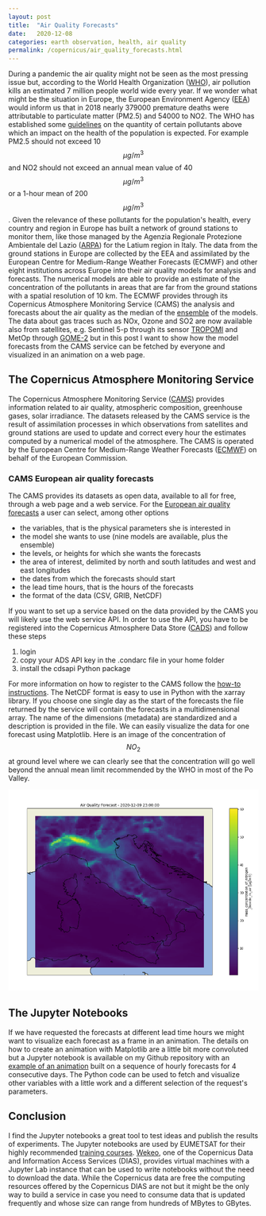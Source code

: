 ```yaml
---
layout: post
title:  "Air Quality Forecasts"
date:   2020-12-08
categories: earth observation, health, air quality
permalink: /copernicus/air_quality_forecasts.html
---
```

<script type="text/x-mathjax-config">
MathJax.Hub.Config({
  tex2jax: {
    inlineMath: [['$','$'], ['\\(','\\)']],
    processEscapes: true
  }
});
</script>
<script src="https://cdnjs.cloudflare.com/ajax/libs/mathjax/2.7.0/MathJax.js?config=TeX-AMS-MML_HTMLorMML" type="text/javascript"></script>

During a pandemic the air quality might not be seen as the most pressing issue but, according to the World Health Organization ([WHO](https://www.who.int/health-topics/air-pollution#tab=tab_1)), air pollution kills an estimated 7 million people world wide every year. If we wonder what might be the situation in Europe, the European Environment Agency ([EEA](https://www.eea.europa.eu/themes/air/health-impacts-of-air-pollution)) would inform us that in 2018 nearly 379000 premature deaths were attributable to particulate matter (PM2.5) and 54000 to NO2. The WHO has established some [guidelines](https://www.who.int/news-room/fact-sheets/detail/ambient-(outdoor)-air-quality-and-health) on the quantity of certain pollutants above which an impact on the health of the population is expected. For example PM2.5 should not exceed 10 $$\mu g/m^3$$ and NO2 should not exceed an annual mean value of 40 $$\mu g/m^3$$ or a 1-hour mean of 200 $$\mu g/m^3$$. Given the relevance of these pollutants for the population's health, every country and region in Europe has built a network of ground stations to monitor them, like those managed by the Agenzia Regionale Protezione Ambientale del Lazio ([ARPA](https://qa.arpalazio.net/)) for the Latium region in Italy. The data from the ground stations in Europe are collected by the EEA and assimilated by the European Centre for Medium-Range Weather Forecasts (ECMWF) and other eight institutions across Europe into their air quality models for analysis and forecasts. The numerical models are able to provide an estimate of the concentration of the pollutants in areas that are far from the ground stations with a spatial resolution of 10 km. The ECMWF provides through its Copernicus Atmosphere Monitoring Service (CAMS) the analysis and forecasts about the air quality as the median of the [ensemble](https://confluence.ecmwf.int/display/CKB/CAMS+Regional%3A+European+air+quality+analysis+and+forecast+data+documentation) of the models. The data about gas traces such as NOx, Ozone and SO2 are now available also from satellites, e.g. Sentinel 5-p through its sensor [TROPOMI](http://www.tropomi.eu/) and MetOp through [GOME-2](https://atmos.eoc.dlr.de/app/missions/gome2) but in this post I want to show how the model forecasts from the CAMS service can be fetched by everyone and visualized in an animation on a web page.    

## The Copernicus Atmosphere Monitoring Service
The Copernicus Atmosphere Monitoring Service ([CAMS](https://atmosphere.copernicus.eu/)) provides information related to air quality, atmospheric composition, greenhouse gases, solar irradiance. The datasets released by the CAMS service is the result of assimilation processes in which observations from satellites and ground stations are used to update and correct every hour the estimates computed by a numerical model of the atmosphere. The CAMS is operated by the European Centre for Medium-Range Weather Forecasts ([ECMWF](https://www.ecmwf.int/)) on behalf of the European Commission.

### CAMS European air quality forecasts
The CAMS provides its datasets as open data, available to all for free, through a web page and a web service. For the [European air quality forecasts](https://ads.atmosphere.copernicus.eu/cdsapp#!/dataset/cams-europe-air-quality-forecasts) a user can select, among other options

- the variables, that is the physical parameters she is interested in
- the model she wants to use (nine models are available, plus the ensemble)
- the levels, or heights for which she wants the forecasts
- the area of interest, delimited by north and south latitudes and west and east longitudes
- the dates from which the forecasts should start
- the lead time hours, that is the hours of the forecasts
- the format of the data (CSV, GRIB, NetCDF)

If you want to set up a service based on the data provided by the CAMS you will likely use the web service API. In order to use the API, you have to be registered into the Copernicus Atmosphere Data Store ([CADS](https://ads.atmosphere.copernicus.eu/#!/home)) and follow these steps

1. login
2. copy your ADS API key in the .condarc file in your home folder
3. install the cdsapi Python package

For more information on how to register to the CAMS follow the [how-to instructions](https://ads.atmosphere.copernicus.eu/api-how-to). The NetCDF format is easy to use in Python with the xarray library. If you choose one single day as the start of the forecasts the file returned by the service will contain the forecasts in a multidimensional array. The name of the dimensions (metadata) are standardized and a description is provided in the file. We can easily visualize the data for one forecast using Matplotlib. Here is an image of the concentration of $$NO_2$$ at ground level where we can clearly see that the concentration will go well beyond the annual mean limit recommended by the WHO in most of the Po Valley.  

![Forecast example](/assets/no2_forecast_example.png)

## The Jupyter Notebooks
If we have requested the forecasts at different lead time hours we might want to visualize each forecast as a frame in an animation. The details on how to create an animation with Matplotlib are a little bit more convoluted but a Jupyter notebook is available on my Github repository with an [example of an animation](https://nbviewer.jupyter.org/github/luigiselmi/datascience/blob/master/python/copernicus/air_quality_forecasts.ipynb) built on a sequence of hourly forecasts for 4 consecutive days. The Python code can be used to fetch and visualize other variables with a little work and a different selection of the request's parameters.

## Conclusion
I find the Jupyter notebooks a great tool to test ideas and publish the results of experiments. The Jupyter notebooks are used by EUMETSAT for their highly recommended [training courses](https://training.eumetsat.int/). [Wekeo](https://www.wekeo.eu/), one of the Copernicus Data and Information Access Services (DIAS), provides virtual machines with a Jupyter Lab instance that can be used to write notebooks without the need to download the data. While the Copernicus data are free the computing resources offered by the Copernicus DIAS are not but it might be the only way to build a service in case you need to consume data that is updated frequently and whose size can range from hundreds of MBytes to GBytes.   
